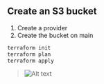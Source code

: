 ## Create an S3 bucket
1. Create a provider
2. Create the bucket on main
```sh
terraform init
terraform plan
terraform apply
```
> ![Alt text](/images/bucko.png?raw=true "The bucket was successfully created")
